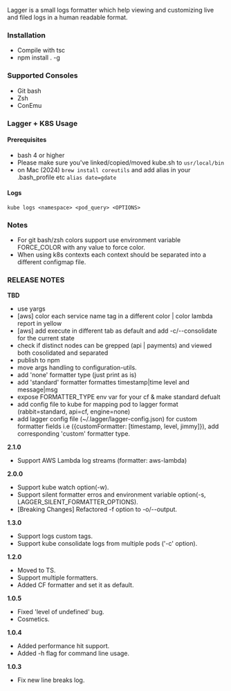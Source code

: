 Lagger is a small logs formatter which help viewing and customizing live and filed logs in a human readable format. 


### Installation
- Compile with tsc
- npm install . -g

### Supported Consoles
- Git bash 
- Zsh
- ConEmu

### Lagger + K8S Usage
#### Prerequisites
- bash 4 or higher
- Please make sure you've linked/copied/moved kube.sh to `usr/local/bin`
- on Mac (2024) `brew install coreutils` and add alias in your .bash_profile etc `alias date=gdate`


#### Logs
    kube logs <namespace> <pod_query> <OPTIONS>

### Notes
 - For git bash/zsh colors support use environment variable FORCE_COLOR with any value to force color.
 - When using k8s contexts each context should be separated into a different configmap file.

### RELEASE NOTES

**TBD**
 
 - use yargs
 - [aws] color each service name tag in a different color | color lambda report in yellow
 - [aws] add execute in different tab as default and add -c/--consolidate for the current state 
 - check if distinct nodes can be grepped (api | payments) and viewed both cosolidated and separated
 - publish to npm
 - move args handling to configuration-utils.
 - add 'none' formatter type (just print as is)
 - add 'standard' formatter formattes timestamp|time level and message|msg
 - expose FORMATTER_TYPE env var for your cf & make standard defualt
 - add config file to kube for mapping pod to lagger format (rabbit=standard, api=cf, engine=none) 
 - add lagger config file (~/.lagger/lagger-config.json) for custom formatter fields 
    i.e ({customFormatter: [timestamp, level, jimmy]}), add corresponding 'custom' formatter type. 

 **2.1.0**
 - Support AWS Lambda log streams (formatter: aws-lambda)

 **2.0.0**
 - Support kube watch option(-w).
 - Support silent formatter erros and environment variable option(-s, LAGGER_SILENT_FORMATTER_OPTIONS).
 - [Breaking Changes] Refactored -f option to -o/--output. 

 **1.3.0**
 - Support logs custom tags.
 - Support kube consolidate logs from multiple pods ('-c' option).  

 **1.2.0** 
  - Moved to TS.
  - Support multiple formatters.
  - Added CF formatter and set it as default.
 
 **1.0.5**
  - Fixed 'level of undefined' bug.
  - Cosmetics.
  
 **1.0.4**
 - Added performance hit support.
 - Added -h flag for command line usage.

 **1.0.3**
 - Fix new line breaks log.

 
  

